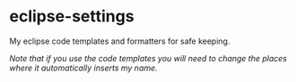 eclipse-settings
================

My eclipse code templates and formatters for safe keeping.

*Note that if you use the code templates you will need to change the places where it automatically inserts my name.*
